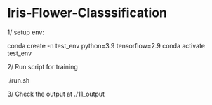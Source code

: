# Iris-Flower-Classsification

1/ setup env:

conda create -n test_env python=3.9 tensorflow=2.9
conda activate test_env

2/ Run script for training

./run.sh

3/ Check the output at ./11_output
